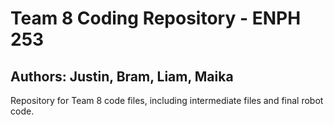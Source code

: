 # Team 8 Coding Repository - ENPH 253
## Authors: Justin, Bram, Liam, Maika
Repository for Team 8 code files, including intermediate files and final robot code.

